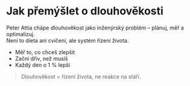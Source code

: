 # Jak přemýšlet o dlouhověkosti

Peter Attia chápe dlouhověkost jako inženýrský problém – plánuj, měř a optimalizuj.  
Není to dieta ani cvičení, ale systém řízení života.

- Měř to, co chceš zlepšit  
- Začni dřív, než musíš  
- Každý den o 1 % lepší

> Dlouhověkost = řízení života, ne reakce na stáří.
